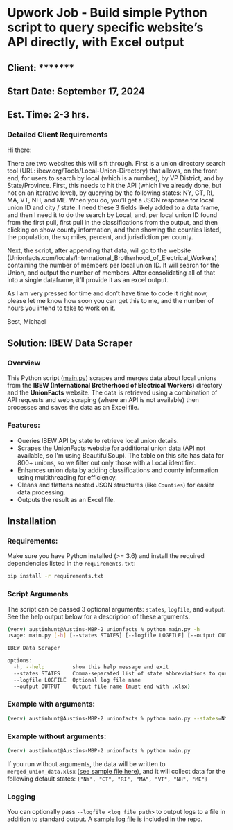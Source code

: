 # Upwork Job - Build simple Python script to query specific website’s API directly, with Excel output

## Client: *******

## Start Date: September 17, 2024

## Est. Time: 2-3 hrs.

### Detailed Client Requirements

Hi there:

There are two websites this will sift through. First is a union directory search tool (URL: ibew.org/Tools/Local-Union-Directory) that allows, on the front end, for users to search by local (which is a number), by VP District, and by State/Province. First, this needs to hit the API (which I’ve already done, but not on an iterative level), by querying by the following states: NY, CT, RI, MA, VT, NH, and ME. When you do, you’ll get a JSON response for local union ID and city / state. I need these 3 fields likely added to a data frame, and then I need it to do the search by Local, and, per local union ID found from the first pull, first pull in the classifications from the output, and then clicking on show county information, and then showing the counties listed, the population, the sq miles, percent, and jurisdiction per county.

Next, the script, after appending that data, will go to the website (Unionfacts.com/locals/International_Brotherhood_of_Electrical_Workers) containing the number of members per local union ID. It will search for the Union, and output the number of members. After consolidating all of that into a single dataframe, it’ll provide it as an excel output.

As I am very pressed for time and don’t have time to code it right now, please let me know how soon you can get this to me, and the number of hours you intend to take to work on it.

Best,
Michael

## Solution: IBEW Data Scraper

### Overview

This Python script ([main.py](./main.py)) scrapes and merges data about local unions from the **IBEW (International Brotherhood of Electrical Workers)** directory and the **UnionFacts** website. The data is retrieved using a combination of API requests and web scraping (where an API is not available) then processes and saves the data as an Excel file.

### Features:

- Queries IBEW API by state to retrieve local union details.
- Scrapes the UnionFacts website for additional union data (API not available, so I'm using BeautifulSoup). The table on this site has data for 800+ unions, so we filter out only those with a Local identifier.
- Enhances union data by adding classifications and county information using multithreading for efficiency.
- Cleans and flattens nested JSON structures (like `Counties`) for easier data processing.
- Outputs the result as an Excel file.

## Installation

### Requirements:

Make sure you have Python installed (>= 3.6) and install the required dependencies listed in the `requirements.txt`:

```bash
pip install -r requirements.txt
```

### Script Arguments

The script can be passed 3 optional arguments: `states`, `logfile`, and `output`. See the help output below for a description of these arguments.

```bash
(venv) austinhunt@Austins-MBP-2 unionfacts % python main.py -h
usage: main.py [-h] [--states STATES] [--logfile LOGFILE] [--output OUTPUT]

IBEW Data Scraper

options:
  -h, --help         show this help message and exit
  --states STATES    Comma-separated list of state abbreviations to query, e.g. NY,CT,RI
  --logfile LOGFILE  Optional log file name
  --output OUTPUT    Output file name (must end with .xlsx)
```

### Example with arguments:

```bash
(venv) austinhunt@Austins-MBP-2 unionfacts % python main.py --states=NY,CT,RI,MA,VT,NH,ME --output merged_union_data.xlsx --logfile main.log

```

### Example without arguments:

```bash
(venv) austinhunt@Austins-MBP-2 unionfacts % python main.py
```

If you run without arguments, the data will be written to `merged_union_data.xlsx` ([see sample file here](./merged_union_data.xlsx)), and it will collect data for the following default states: `["NY", "CT", "RI", "MA", "VT", "NH", "ME"]`

### Logging

You can optionally pass `--logfile <log file path>` to output logs to a file in addition to standard output. A [sample log file](./main.log) is included in the repo.
